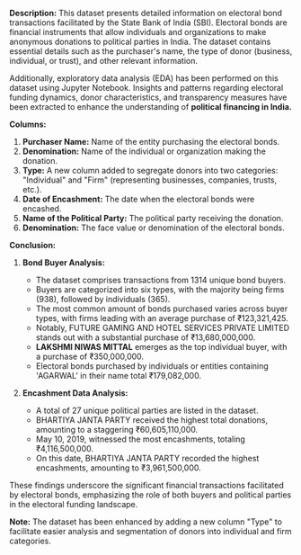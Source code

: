 **Description:**
This dataset presents detailed information on electoral bond transactions facilitated by the State Bank of India (SBI). Electoral bonds are financial instruments that allow individuals and organizations to make anonymous donations to political parties in India. The dataset contains essential details such as the purchaser's name, the type of donor (business, individual, or trust), and other relevant information.

Additionally, exploratory data analysis (EDA) has been performed on this dataset using Jupyter Notebook. Insights and patterns regarding electoral funding dynamics, donor characteristics, and transparency measures have been extracted to enhance the understanding of **political financing in India.**

**Columns:**
1. **Purchaser Name:** Name of the entity purchasing the electoral bonds.
2. **Denomination:** Name of the individual or organization making the donation.
3. **Type:** A new column added to segregate donors into two categories: "Individual" and "Firm" (representing businesses, companies, trusts, etc.).
4. **Date of Encashment:** The date when the electoral bonds were encashed.
5. **Name of the Political Party:** The political party receiving the donation.
6. **Denomination:** The face value or denomination of the electoral bonds.

**Conclusion:**

1. **Bond Buyer Analysis:**
   - The dataset comprises transactions from 1314 unique bond buyers.
   - Buyers are categorized into six types, with the majority being firms (938), followed by individuals (365).
   - The most common amount of bonds purchased varies across buyer types, with firms leading with an average purchase of ₹123,321,425.
   - Notably, FUTURE GAMING AND HOTEL SERVICES PRIVATE LIMITED stands out with a substantial purchase of ₹13,680,000,000.
   - **LAKSHMI NIWAS MITTAL** emerges as the top individual buyer, with a purchase of ₹350,000,000.
   - Electoral bonds purchased by individuals or entities containing 'AGARWAL' in their name total ₹179,082,000.

2. **Encashment Data Analysis:**
   - A total of 27 unique political parties are listed in the dataset.
   - BHARTIYA JANTA PARTY received the highest total donations, amounting to a staggering ₹60,605,110,000.
   - May 10, 2019, witnessed the most encashments, totaling ₹4,116,500,000.
   - On this date, BHARTIYA JANTA PARTY recorded the highest encashments, amounting to ₹3,961,500,000.

These findings underscore the significant financial transactions facilitated by electoral bonds, emphasizing the role of both buyers and political parties in the electoral funding landscape.

**Note:** The dataset has been enhanced by adding a new column "Type" to facilitate easier analysis and segmentation of donors into individual and firm categories.
